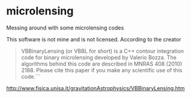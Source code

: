 # microlensing
Messing around with some microlensing codes

This software is not mine and is not licensed.
According to the creator
>VBBinaryLensing (or VBBL for short) is a C++ contour integration code for binary microlensing developed by Valerio Bozza. The algorithms behind this code are described in MNRAS 408 (2010) 2188. Please cite this paper if you make any scientific use of this code.```

http://www.fisica.unisa.it/gravitationAstrophysics/VBBinaryLensing.htm
